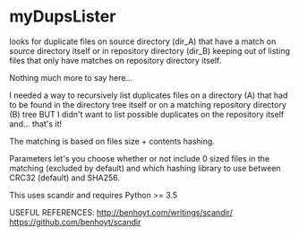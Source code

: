 # myDupsLister

looks for duplicate files on source directory (dir_A) that have a match on source directory itself or in repository directory (dir_B) keeping out of listing files that only have matches on repository directory itself.

Nothing much more to say here...

I needed a way to recursively list duplicates files on a directory (A) that had to be found in the directory tree itself or on a matching repository directory (B) tree BUT I didn't want to list possible duplicates on the repository itself and... that's it!

The matching is based on files size + contents hashing.

Parameters let's you choose whether or not include 0 sized files in the matching (excluded by default) and which hashing library to use between CRC32 (default) and SHA256.

This uses scandir and requires Python >= 3.5

USEFUL REFERENCES:
http://benhoyt.com/writings/scandir/
https://github.com/benhoyt/scandir
